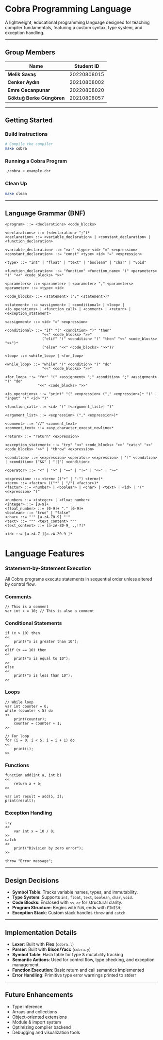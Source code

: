 # Cobra Programming Language

A lightweight, educational programming language designed for teaching compiler fundamentals, featuring a custom syntax, type system, and exception handling.

---

## Group Members

| Name                    | Student ID     |
|-------------------------|----------------|
| **Melik Savaş**         | 20220808015    |
| **Cenker Aydın**        | 20210808002    |
| **Emre Cecanpunar**     | 20220808020    |
| **Göktuğ Berke Güngören** | 20210808057  |

---

## Getting Started

### Build Instructions

```bash
# Compile the compiler
make cobra
```

### Running a Cobra Program

```bash
./cobra < example.cbr
```

### Clean Up

```bash
make clean
```

---

## Language Grammar (BNF)

```bnf
<program> ::= <declarations> <code_blocks>

<declarations> ::= (<declaration> ";")*
<declaration> ::= <variable_declaration> | <constant_declaration> | <function_declaration>

<variable_declaration> ::= "var" <type> <id> "=" <expression>
<constant_declaration> ::= "const" <type> <id> "=" <expression>

<type> ::= "int" | "float" | "text" | "boolean" | "char" | "void"

<function_declaration> ::= "function" <function_name> "(" <parameters> ")" "<<" <code_blocks> ">>"

<parameters> ::= <parameter> | <parameter> "," <parameters>
<parameter> ::= <type> <id>

<code_blocks> ::= <statement> (";" <statement>)*

<statement> ::= <assignment> | <conditional> | <loop> | <io_operations> | <function_call> | <comment> | <return> | <exception_statement>

<assignment> ::= <id> "=" <expression>

<conditional> ::= "if" "(" <condition> ")" "then"
                 "<<" <code_blocks> ">>"
                 ("elif" "(" <condition> ")" "then" "<<" <code_blocks> ">>")*
                 ("else" "<<" <code_blocks> ">>")?

<loop> ::= <while_loop> | <for_loop>

<while_loop> ::= "while" "(" <condition> ")" "do"
                 "<<" <code_blocks> ">>"

<for_loop> ::= "for" "(" <assignment> ";" <condition> ";" <assignment> ")" "do"
               "<<" <code_blocks> ">>"

<io_operations> ::= "print" "(" <expression> ("," <expression>)* ")" | "input" "(" <id> ")"

<function_call> ::= <id> "(" [<argument_list>] ")"

<argument_list> ::= <expression> ("," <expression>)*

<comment> ::= "//" <comment_text>
<comment_text> ::= <any_character_except_newline>*

<return> ::= "return" <expression>

<exception_statement> ::= "try" "<<" <code_blocks> ">>" "catch" "<<" <code_blocks> ">>" | "throw" <expression>

<condition> ::= <expression> <operator> <expression> | "!" <condition> | <condition> ("&&" | "||") <condition>

<operator> ::= "<" | ">" | "==" | "!=" | "<=" | ">="

<expression> ::= <term> (("+" | "-") <term>)*
<term> ::= <factor> (("*" | "/") <factor>)*
<factor> ::= <number> | <boolean> | <char> | <text> | <id> | "(" <expression> ")"

<number> ::= <integer> | <float_number>
<integer> ::= [0-9]+
<float_number> ::= [0-9]+ "." [0-9]+
<boolean> ::= "true" | "false"
<char> ::= "'" [a-zA-Z0-9] "'"
<text> ::= """ <text_content> """
<text_content> ::= [a-zA-Z0-9_ .,!?]*

<id> ::= [a-zA-Z_][a-zA-Z0-9_]*
```

# Language Features

### Statement-by-Statement Execution

All Cobra programs execute statements in sequential order unless altered by control flow.

### Comments

```cobra
// This is a comment
var int x = 10; // This is also a comment
```

### Conditional Statements

```cobra
if (x > 10) then
<<
    print("x is greater than 10");
>>
elif (x == 10) then
<<
    print("x is equal to 10");
>>
else
<<
    print("x is less than 10");
>>
```

### Loops

```cobra
// While loop
var int counter = 0;
while (counter < 5) do
<<
    print(counter);
    counter = counter + 1;
>>

// For loop
for (i = 0; i < 5; i = i + 1) do
<<
    print(i);
>>
```

### Functions

```cobra
function add(int a, int b)
<<
    return a + b;
>>

var int result = add(5, 3);
print(result);
```

### Exception Handling

```cobra
try
<<
    var int x = 10 / 0;
>>
catch
<<
    print("Division by zero error");
>>

throw "Error message";
```

---

## Design Decisions

- **Symbol Table**: Tracks variable names, types, and immutability.
- **Type System**: Supports `int`, `float`, `text`, `boolean`, `char`, `void`.
- **Code Blocks**: Enclosed with `<< >>` for structural clarity.
- **Program Structure**: Begins with `RUN`, ends with `FINISH;`
- **Exception Stack**: Custom stack handles `throw` and `catch`.

---

## Implementation Details

- **Lexer**: Built with **Flex** (`cobra.l`)
- **Parser**: Built with **Bison/Yacc** (`cobra.y`)
- **Symbol Table**: Hash table for type & mutability tracking
- **Semantic Actions**: Used for control flow, type checking, and exception management
- **Function Execution**: Basic return and call semantics implemented
- **Error Handling**: Primitive type error warnings printed to stderr

---

## Future Enhancements

- Type inference
- Arrays and collections
- Object-oriented extensions
- Module & import system
- Optimizing compiler backend
- Debugging and visualization tools
